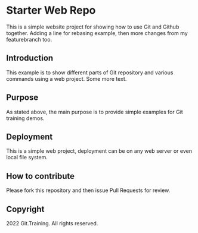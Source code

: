 # Starter Web Repo

This is a simple website project for showing how to use Git and Github together. Adding a line for rebasing example, then more changes from my featurebranch too.

## Introduction

This example is to show different parts of Git repository and various commands using a web project. Some more text.

## Purpose

As stated above, the main purpose is to provide simple examples for Git training demos.

## Deployment

This is a simple web project, deployment can be on any web server or even local file system.

## How to contribute

Please fork this repository and then issue Pull Requests for review.

## Copyright

2022 Git.Training. All rights reserved.